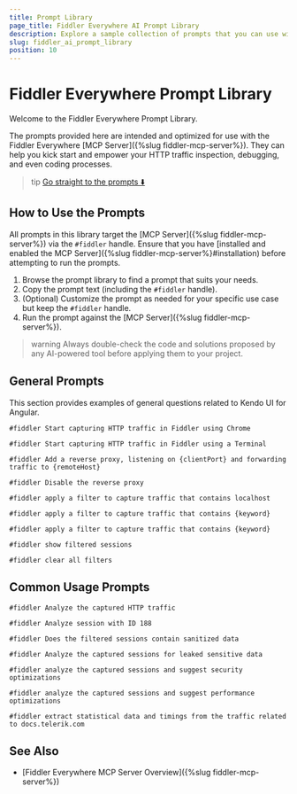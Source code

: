 ```yaml
---
title: Prompt Library
page_title: Fiddler Everywhere AI Prompt Library
description: Explore a sample collection of prompts that you can use with the Fiddler Everywhere MCP server
slug: fiddler_ai_prompt_library
position: 10
---
```


# Fiddler Everywhere Prompt Library

Welcome to the Fiddler Everywhere Prompt Library.

The prompts provided here are intended and optimized for use with the Fiddler Everywhere [MCP Server]({%slug fiddler-mcp-server%}). They can help you kick start and empower your HTTP traffic inspection, debugging, and even coding processes.

>tip [Go straight to the prompts ⬇️](#general-prompts)

## How to Use the Prompts

All prompts in this library target the [MCP Server]({%slug fiddler-mcp-server%}) via the `#fiddler` handle. Ensure that you have [installed and enabled the MCP Server]({%slug fiddler-mcp-server%}#installation) before attempting to run the prompts.

1. Browse the prompt library to find a prompt that suits your needs.
2. Copy the prompt text (including the `#fiddler` handle).
3. (Optional) Customize the prompt as needed for your specific use case but keep the `#fiddler` handle.
4. Run the prompt against the [MCP Server]({%slug fiddler-mcp-server%}).

>warning Always double-check the code and solutions proposed by any AI-powered tool before applying them to your project.

## General Prompts

This section provides examples of general questions related to Kendo UI for Angular.


```
#fiddler Start capturing HTTP traffic in Fiddler using Chrome
```


```
#fiddler Start capturing HTTP traffic in Fiddler using a Terminal
```


```
#fiddler Аdd a reverse proxy, listening on {clientPort} and forwarding traffic to {remoteHost}
```


```
#fiddler Disable the reverse proxy
```


```
#fiddler apply a filter to capture traffic that contains localhost
```


```
#fiddler apply a filter to capture traffic that contains {keyword}
```


```
#fiddler apply a filter to capture traffic that contains {keyword}
```


```
#fiddler show filtered sessions
```


```
#fiddler clear all filters
```



## Common Usage Prompts


```
#fiddler Analyze the captured HTTP traffic
```


```
#fiddler Analyze session with ID 188
```


```
#fiddler Does the filtered sessions contain sanitized data
```


```
#fiddler Analyze the captured sessions for leaked sensitive data
```


```
#fiddler analyze the captured sessions and suggest security optimizations
```


```
#fiddler analyze the captured sessions and suggest performance optimizations
```


```
#fiddler extract statistical data and timings from the traffic related to docs.telerik.com
```


## See Also

* [Fiddler Everywhere MCP Server Overview]({%slug fiddler-mcp-server%})